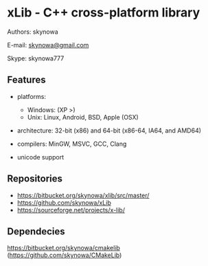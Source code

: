 # xLib - C++ cross-platform library

Authors: skynowa

E-mail:  skynowa@gmail.com

Skype:   skynowa777

## Features

- platforms:

  - Windows: (XP >)
  - Unix: Linux, Android, BSD, Apple (OSX)

- architecture: 32-bit (x86) and 64-bit (x86-64, IA64, and AMD64)
- compilers: MinGW, MSVC, GCC, Clang
- unicode support

## Repositories

- https://bitbucket.org/skynowa/xlib/src/master/
- https://github.com/skynowa/xLib
- https://sourceforge.net/projects/x-lib/

## Dependecies

https://bitbucket.org/skynowa/cmakelib (https://github.com/skynowa/CMakeLib)



